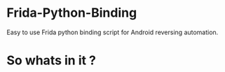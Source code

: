 # Frida-Python-Binding
Easy to use Frida python binding script for Android reversing automation.

# So whats in it ?
